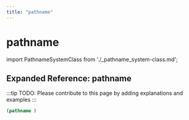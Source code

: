 ```yaml
---
title: "pathname"
---
```


# pathname

import PathnameSystemClass from './_pathname_system-class.md';

<PathnameSystemClass />

## Expanded Reference: pathname

:::tip
TODO: Please contribute to this page by adding explanations and examples
:::

```lisp
(pathname )
```
